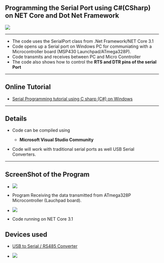 ## Programming the Serial Port using C#(CSharp) on NET Core and  Dot Net Framework

![](https://www.xanthium.in/sites/default/files/site-images/serial-prog-Csharp/serial-communication-net-core-dotnet-linux-windows.jpg)

-----------------------------------------------------------------------------------------------------------------------------------------------------------------

- The code uses the SerialPort class from .Net Framework/NET Core 3.1
- Code opens up a Serial port on Windows PC for communiating with a Microcontroller board (MSP430 Launchpad/ATmega328P).
- Code transmits and receives between PC and Micro Conntroller
- The code also shows how to control the **RTS and DTR pins of the serial Port**

-----------------------------------------------------------------------------------------------------------------------------------------------------------------

## Online Tutorial

 - [Serial Programming tutorial using C sharp (C#) on Windows](https://www.xanthium.in/Serial-Programming-using-Csharp-on-Windows)


-----------------------------------------------------------------------------------------------------------------------------------------------------------------

## Details

- Code can be compiled using 
    - **Microsoft Visual Studio Community** 
   

- Code will work with traditional serial ports as well USB Serial Converters. 

-----------------------------------------------------------------------------------------------------------------------------------------------------------------

## ScreenShot of the Program

 - ![](https://www.xanthium.in/sites/default/files/site-images/serial-prog-Csharp/reading-serial-port-csharp-dotnet-core.jpg)
 - Program Receiving the data transmitted from ATmega328P Microcontroller (Lauchpad board). 

 - ![](https://www.xanthium.in/sites/default/files/site-images/serial-prog-Csharp/serial-port-program-tutorial-net-core-framework.jpg)
 - Code running on NET Core 3.1

## Devices used

- [USB to Serial / RS485 Converter](https://www.xanthium.in/ft232-based-usb-to-serial-rs485-converter-industrial-scientific-applications)

- ![](https://www.xanthium.in/sites/default/files/site-images/usb2rs485-v2-2-product-page/ft232-usb-rs485-converter-v2-2-610px.png)

  
